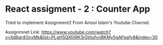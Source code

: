 # React assigment - 2 : Counter App

Tried to implement Assignment2 From Anisul Islam's Youtube Channel.

Assignmnet Link: https://www.youtube.com/watch?v=Xd6qr4OcyMk&list=PLgH5QX0i9K3rGtitufynBKMy5gAFpa1y8&index=30

